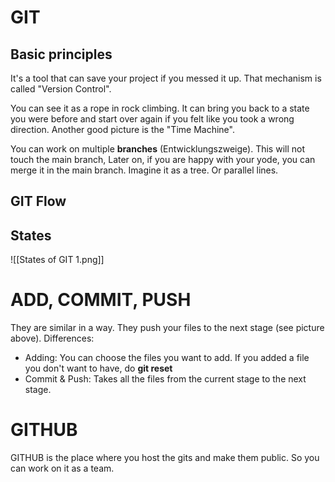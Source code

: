 # GIT 

## Basic principles

It's a tool that can save your project if you messed it up. That mechanism is called "Version Control". 

You can see it as a rope in rock climbing. It can bring you back to a state you were before and start over again if you felt like you took a wrong direction. Another good picture is the "Time Machine".

You can work on multiple **branches** (Entwicklungszweige). This will not touch the main branch, Later on, if you are happy with your yode, you can merge it in the main branch. Imagine it as a tree. Or parallel lines.

## GIT Flow


## States 

![[States of GIT 1.png]]


# ADD, COMMIT, PUSH

They are similar in a way. They push your files to the next stage (see picture above). 
Differences:
  - Adding: You can choose the files you want to add. If you added a file you don't want to have, do **git reset**
  - Commit & Push: Takes all the files from the current stage to the next stage.



# GITHUB

GITHUB is the place where you host the gits and make them public. So you can work on it as a team.


